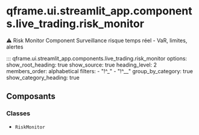 # qframe.ui.streamlit_app.components.live_trading.risk_monitor


⚠️ Risk Monitor Component
Surveillance risque temps réel - VaR, limites, alertes


::: qframe.ui.streamlit_app.components.live_trading.risk_monitor
    options:
      show_root_heading: true
      show_source: true
      heading_level: 2
      members_order: alphabetical
      filters:
        - "!^_"
        - "!^__"
      group_by_category: true
      show_category_heading: true

## Composants

### Classes

- `RiskMonitor`

